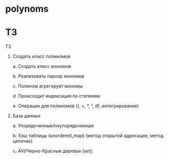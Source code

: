 # polynoms
# Т3

Т3

1.  Создать класс полиномов

    a.  Создать класс мономов

    b.  Реализовать парсер мономов

    c.  Полином агрегирует мономы

    d.  Происходит индексация по степеням

    e.  Операции для полиномов (/, +, \*, \^, df, интегрирование)

2.  База данных

    a.  Упорядоченные/неупорядоченные

    b.  Хэш таблицы (unordered_map) (метод открытой адресации, метод
        цепочек)

    c.  AVl/Черно-Красные деревья (set);

